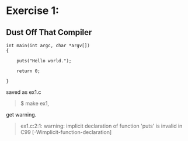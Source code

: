 
# Exercise 1: 
## Dust Off That Compiler


```
int main(int argc, char *argv[])
{

    puts("Hello world.");

    return 0;

}
```


saved as ex1.c

> $ make ex1, 

get warning.
> ex1.c:2:1: warning: implicit declaration of function 'puts' is invalid in C99 [-Wimplicit-function-declaration]
